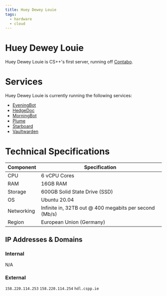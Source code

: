```yaml
---
title: Huey Dewey Louie
tags:
  - hardware
  - cloud
---
```

# Huey Dewey Louie
Huey Dewey Louie is CS++'s first server, running off [Contabo](https://contabo.com).

# Services
Huey Dewey Louie is currently running the following services:
- [EveningBot](../../services/eveningbot.md)
- [HedgeDoc](../../services/hedgedoc.md)
- [MorningBot](../../services/morningbot.md)
- [Plume](../../services/plume.md)
- [Starboard](../../services/starboard.md)
- [Vaultwarden](../../services/vaultwarden.md)

# Technical Specifications

| Component  | Specification                                          |
| ---------- | ------------------------------------------------------ |
| CPU        | 6 vCPU Cores                                           |
| RAM        | 16GB RAM                                               |
| Storage    | 600GB Solid State Drive (SSD)                          |
| OS         | Ubuntu 20.04                                           |
| Networking | Infinite in, 32TB out @ 400 megabits per second (Mb/s) |
| Region     | European Union (Germany)                               |

## IP Addresses & Domains
### Internal
N/A

### External
`158.220.114.253`
`158.220.114.254`
`hdl.cspp.ie`